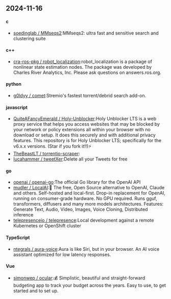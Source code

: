 ## 2024-11-16
#### c
* [soedinglab / MMseqs2](https://github.com/soedinglab/MMseqs2):MMseqs2: ultra fast and sensitive search and clustering suite
#### c++
* [cra-ros-pkg / robot_localization](https://github.com/cra-ros-pkg/robot_localization):robot_localization is a package of nonlinear state estimation nodes. The package was developed by Charles River Analytics, Inc. Please ask questions on answers.ros.org.
#### python
* [g0ldyy / comet](https://github.com/g0ldyy/comet):Stremio's fastest torrent/debrid search add-on.
#### javascript
* [QuiteAFancyEmerald / Holy-Unblocker](https://github.com/QuiteAFancyEmerald/Holy-Unblocker):Holy Unblocker LTS is a web proxy service that helps you access websites that may be blocked by your network or policy extensions all within your browser with no download or setup. It does this securely and with additional privacy features. This repository is for Holy Unblocker LTS; specifically for the v6.x.x versions. (Star if you fork it!!)⚡
* [TheBeastLT / torrentio-scraper](https://github.com/TheBeastLT/torrentio-scraper):
* [lucahammer / tweetXer](https://github.com/lucahammer/tweetXer):Delete all your Tweets for free
#### go
* [openai / openai-go](https://github.com/openai/openai-go):The official Go library for the OpenAI API
* [mudler / LocalAI](https://github.com/mudler/LocalAI):🤖 The free, Open Source alternative to OpenAI, Claude and others. Self-hosted and local-first. Drop-in replacement for OpenAI, running on consumer-grade hardware. No GPU required. Runs gguf, transformers, diffusers and many more models architectures. Features: Generate Text, Audio, Video, Images, Voice Cloning, Distributed inference
* [telepresenceio / telepresence](https://github.com/telepresenceio/telepresence):Local development against a remote Kubernetes or OpenShift cluster
#### TypeScript
* [ntegrals / aura-voice](https://github.com/ntegrals/aura-voice):Aura is like Siri, but in your browser. An AI voice assistant optimized for low latency responses.
#### Vue
* [simonwep / ocular](https://github.com/simonwep/ocular):💰 Simplistic, beautiful and straight-forward budgeting app to track your budget across the years. Easy to use, to get started and to set up.
